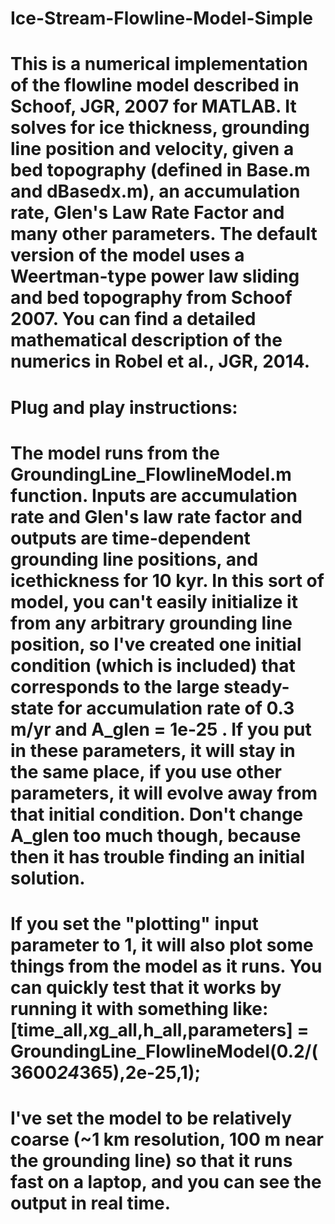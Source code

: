 # Ice-Stream-Flowline-Model-Simple

# This is a numerical implementation of the flowline model described in Schoof, JGR, 2007 for MATLAB. It solves for ice thickness, grounding line position and velocity, given a bed topography (defined in Base.m and dBasedx.m), an accumulation rate, Glen's Law Rate Factor and many other parameters. The default version of the model uses a Weertman-type power law sliding and bed topography from Schoof 2007. You can find a detailed mathematical description of the numerics in Robel et al., JGR, 2014. 

# Plug and play instructions:
# The model runs from the GroundingLine_FlowlineModel.m function. Inputs are accumulation rate and Glen's law rate factor and outputs are time-dependent grounding line positions, and icethickness for 10 kyr. In this sort of model, you can't easily initialize it from any arbitrary grounding line position, so I've created one initial condition (which is included) that corresponds to the large steady-state for accumulation rate of 0.3 m/yr and A_glen = 1e-25 . If you put in these parameters, it will stay in the same place, if you use other parameters, it will evolve away from that initial condition. Don't change A_glen too much though, because then it has trouble finding an initial solution.

# If you set the "plotting" input parameter to 1, it will also plot some things from the model as it runs. You can quickly test that it works by running it with something like: [time_all,xg_all,h_all,parameters] = GroundingLine_FlowlineModel(0.2/(3600*24*365),2e-25,1);

# I've set the model to be relatively coarse (~1 km resolution, 100 m near the grounding line) so that it runs fast on a laptop, and you can see the output in real time.
